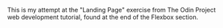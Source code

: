This is my attempt at the "Landing Page" exercise from The Odin Project web development tutorial, found at the end of the Flexbox section.
